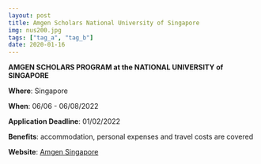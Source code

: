 ```yaml
---
layout: post
title: Amgen Scholars National University of Singapore 
img: nus200.jpg
tags: ["tag_a", "tag_b"]
date: 2020-01-16
---
```


**AMGEN SCHOLARS PROGRAM at the NATIONAL UNIVERSITY of SINGAPORE**

**Where**: Singapore  

**When**: 06/06 - 06/08/2022 

**Application Deadline**: 01/02/2022

**Benefits**: accommodation, personal expenses and travel costs are covered 

**Website**: [Amgen Singapore](http://www.dbs.nus.edu.sg/education/Amgen.html)
